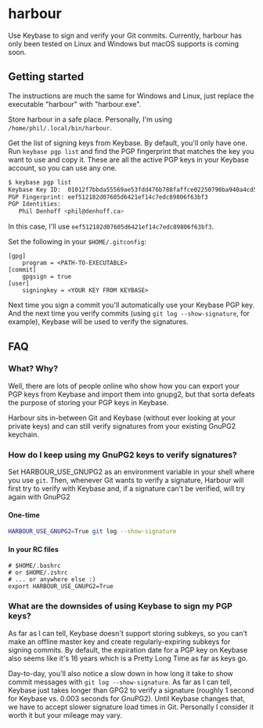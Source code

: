 # harbour

Use Keybase to sign and verify your Git commits. Currently, harbour has only
been tested on Linux and Windows but macOS supports is coming soon.

## Getting started

The instructions are much the same for Windows and Linux, just replace the
executable "harbour" with "harbour.exe".

Store harbour in a safe place. Personally, I'm using
`/home/phil/.local/bin/harbour`.

Get the list of signing keys from Keybase. By default, you'll only have one.
Run `keybase pgp list` and find the PGP fingerprint that matches the key you
want to use and copy it. These are all the active PGP keys in your Keybase
account, so you can use any one.

``` sh
$ keybase pgp list
Keybase Key ID:  01012f7bbda55569ae53fdd476b788faffce02250790ba940a4cd5ba62a12de7c3ed0a
PGP Fingerprint: eef512182d07605d6421ef14c7edc89806f63bf3
PGP Identities:
   Phil Denhoff <phil@denhoff.ca>
```

In this case, I'll use `eef512182d07605d6421ef14c7edc89806f63bf3`.

Set the following in your `$HOME/.gitconfig`:

```git
[gpg]
    program = <PATH-TO-EXECUTABLE>
[commit]
    gpgsign = true
[user]
    signingkey = <YOUR KEY FROM KEYBASE>
```

Next time you sign a commit you'll automatically use your Keybase PGP key.
And the next time you verify commits (using `git log --show-signature`, for
example), Keybase will be used to verify the signatures.

## FAQ

### What? Why?

Well, there are lots of people online who show how you can export your PGP keys
from Keybase and import them into gnupg2, but that sorta defeats the purpose of storing your PGP keys in Keybase.

Harbour sits in-between Git and Keybase (without ever looking at your private
keys) and can still verify signatures from your existing GnuPG2 keychain.

### How do I keep using my GnuPG2 keys to verify signatures?

Set HARBOUR_USE_GNUPG2 as an environment variable in your shell where you use
`git`. Then, whenever Git wants to verify a signature, Harbour will first try
to verify with Keybase and, if a signature can't be verified, will try again
with GnuPG2 

#### One-time

```sh
HARBOUR_USE_GNUPG2=True git log --show-signature
```

#### In your RC files

```bashrc
# $HOME/.bashrc
# or $HOME/.zshrc
# ... or anywhere else :)
export HARBOUR_USE_GNUPG2=True
```

### What are the downsides of using Keybase to sign my PGP keys?

As far as I can tell, Keybase doesn't support storing subkeys, so you can't
make an offline master key and create regularly-expiring subkeys for signing
commits. By default, the expiration date for a PGP key on Keybase also seems
like it's 16 years which is a Pretty Long Time as far as keys go.

Day-to-day, you'll also notice a slow down in how long it take to show commit
messages with `git log --show-signature`. As far as I can tell, Keybase just
takes longer than GPG2 to verify a signature (roughly 1 second for Keybase
vs. 0.003 seconds for GnuPG2). Until Keybase changes that, we have to accept
slower signature load times in Git. Personally I consider it worth it but
your mileage may vary.
